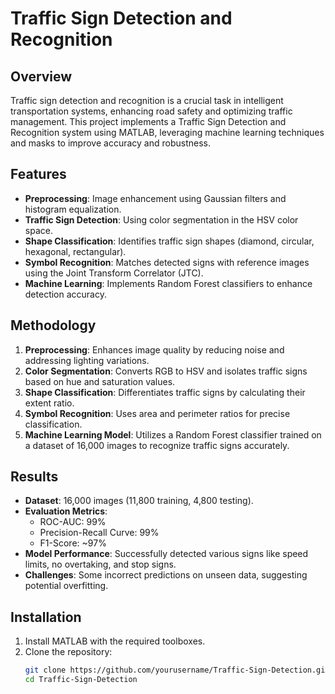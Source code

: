 # Traffic Sign Detection and Recognition  

## Overview  
Traffic sign detection and recognition is a crucial task in intelligent transportation systems, enhancing road safety and optimizing traffic management. This project implements a Traffic Sign Detection and Recognition system using MATLAB, leveraging machine learning techniques and masks to improve accuracy and robustness.  

## Features  
- **Preprocessing**: Image enhancement using Gaussian filters and histogram equalization.  
- **Traffic Sign Detection**: Using color segmentation in the HSV color space.  
- **Shape Classification**: Identifies traffic sign shapes (diamond, circular, hexagonal, rectangular).  
- **Symbol Recognition**: Matches detected signs with reference images using the Joint Transform Correlator (JTC).  
- **Machine Learning**: Implements Random Forest classifiers to enhance detection accuracy.  

## Methodology  
1. **Preprocessing**: Enhances image quality by reducing noise and addressing lighting variations.  
2. **Color Segmentation**: Converts RGB to HSV and isolates traffic signs based on hue and saturation values.  
3. **Shape Classification**: Differentiates traffic signs by calculating their extent ratio.  
4. **Symbol Recognition**: Uses area and perimeter ratios for precise classification.  
5. **Machine Learning Model**: Utilizes a Random Forest classifier trained on a dataset of 16,000 images to recognize traffic signs accurately.  

## Results  
- **Dataset**: 16,000 images (11,800 training, 4,800 testing).  
- **Evaluation Metrics**:  
  - ROC-AUC: 99%  
  - Precision-Recall Curve: 99%  
  - F1-Score: ~97%  
- **Model Performance**: Successfully detected various signs like speed limits, no overtaking, and stop signs.  
- **Challenges**: Some incorrect predictions on unseen data, suggesting potential overfitting.  

## Installation  
1. Install MATLAB with the required toolboxes.  
2. Clone the repository:  
   ```sh
   git clone https://github.com/yourusername/Traffic-Sign-Detection.git
   cd Traffic-Sign-Detection

